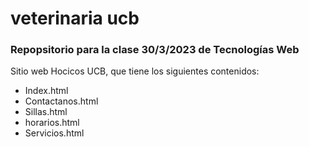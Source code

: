 # veterinaria ucb
### Repopsitorio para la clase 30/3/2023 de Tecnologías Web
Sitio web Hocicos UCB, que tiene los siguientes contenidos:
* Index.html
* Contactanos.html
* Sillas.html
* horarios.html
* Servicios.html
